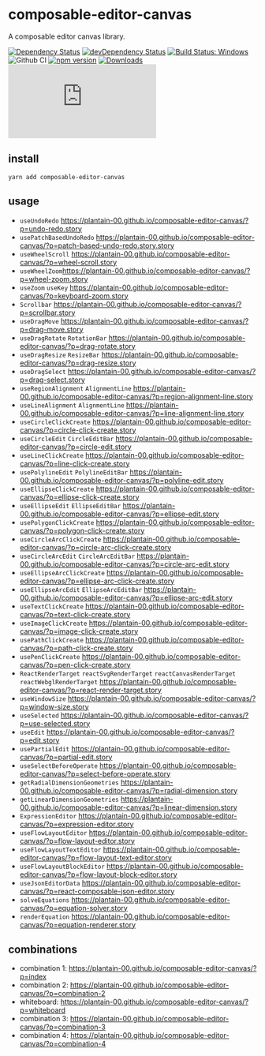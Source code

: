 # composable-editor-canvas

A composable editor canvas library.

[![Dependency Status](https://david-dm.org/plantain-00/composable-editor-canvas.svg)](https://david-dm.org/plantain-00/composable-editor-canvas)
[![devDependency Status](https://david-dm.org/plantain-00/composable-editor-canvas/dev-status.svg)](https://david-dm.org/plantain-00/composable-editor-canvas#info=devDependencies)
[![Build Status: Windows](https://ci.appveyor.com/api/projects/status/github/plantain-00/composable-editor-canvas?branch=master&svg=true)](https://ci.appveyor.com/project/plantain-00/composable-editor-canvas/branch/master)
![Github CI](https://github.com/plantain-00/composable-editor-canvas/workflows/Github%20CI/badge.svg)
[![npm version](https://badge.fury.io/js/composable-editor-canvas.svg)](https://badge.fury.io/js/composable-editor-canvas)
[![Downloads](https://img.shields.io/npm/dm/composable-editor-canvas.svg)](https://www.npmjs.com/package/composable-editor-canvas)
[![type-coverage](https://img.shields.io/badge/dynamic/json.svg?label=type-coverage&prefix=%E2%89%A5&suffix=%&query=$.typeCoverage.atLeast&uri=https%3A%2F%2Fraw.githubusercontent.com%2Fplantain-00%2Fcomposable-editor-canvas%2Fmaster%2Fpackage.json)](https://github.com/plantain-00/composable-editor-canvas)

## install

`yarn add composable-editor-canvas`

## usage

+ `useUndoRedo` <https://plantain-00.github.io/composable-editor-canvas/?p=undo-redo.story>
+ `usePatchBasedUndoRedo` <https://plantain-00.github.io/composable-editor-canvas/?p=patch-based-undo-redo.story.story>
+ `useWheelScroll` <https://plantain-00.github.io/composable-editor-canvas/?p=wheel-scroll.story>
+ `useWheelZoom`<https://plantain-00.github.io/composable-editor-canvas/?p=wheel-zoom.story>
+ `useZoom` `useKey` <https://plantain-00.github.io/composable-editor-canvas/?p=keyboard-zoom.story>
+ `Scrollbar` <https://plantain-00.github.io/composable-editor-canvas/?p=scrollbar.story>
+ `useDragMove` <https://plantain-00.github.io/composable-editor-canvas/?p=drag-move.story>
+ `useDragRotate` `RotationBar` <https://plantain-00.github.io/composable-editor-canvas/?p=drag-rotate.story>
+ `useDragResize` `ResizeBar` <https://plantain-00.github.io/composable-editor-canvas/?p=drag-resize.story>
+ `useDragSelect` <https://plantain-00.github.io/composable-editor-canvas/?p=drag-select.story>
+ `useRegionAlignment` `AlignmentLine` <https://plantain-00.github.io/composable-editor-canvas/?p=region-alignment-line.story>
+ `useLineAlignment` `AlignmentLine` <https://plantain-00.github.io/composable-editor-canvas/?p=line-alignment-line.story>
+ `useCircleClickCreate` <https://plantain-00.github.io/composable-editor-canvas/?p=circle-click-create.story>
+ `useCircleEdit` `CircleEditBar` <https://plantain-00.github.io/composable-editor-canvas/?p=circle-edit.story>
+ `useLineClickCreate` <https://plantain-00.github.io/composable-editor-canvas/?p=line-click-create.story>
+ `usePolylineEdit` `PolylineEditBar` <https://plantain-00.github.io/composable-editor-canvas/?p=polyline-edit.story>
+ `useEllipseClickCreate` <https://plantain-00.github.io/composable-editor-canvas/?p=ellipse-click-create.story>
+ `useEllipseEdit` `EllipseEditBar` <https://plantain-00.github.io/composable-editor-canvas/?p=ellipse-edit.story>
+ `usePolygonClickCreate` <https://plantain-00.github.io/composable-editor-canvas/?p=polygon-click-create.story>
+ `useCircleArcClickCreate` <https://plantain-00.github.io/composable-editor-canvas/?p=circle-arc-click-create.story>
+ `useCircleArcEdit` `CircleArcEditBar` <https://plantain-00.github.io/composable-editor-canvas/?p=circle-arc-edit.story>
+ `useEllipseArcClickCreate` <https://plantain-00.github.io/composable-editor-canvas/?p=ellipse-arc-click-create.story>
+ `useEllipseArcEdit` `EllipseArcEditBar` <https://plantain-00.github.io/composable-editor-canvas/?p=ellipse-arc-edit.story>
+ `useTextClickCreate` <https://plantain-00.github.io/composable-editor-canvas/?p=text-click-create.story>
+ `useImageClickCreate` <https://plantain-00.github.io/composable-editor-canvas/?p=image-click-create.story>
+ `usePathClickCreate` <https://plantain-00.github.io/composable-editor-canvas/?p=path-click-create.story>
+ `usePenClickCreate` <https://plantain-00.github.io/composable-editor-canvas/?p=pen-click-create.story>
+ `ReactRenderTarget` `reactSvgRenderTarget` `reactCanvasRenderTarget` `reactWebglRenderTarget` <https://plantain-00.github.io/composable-editor-canvas/?p=react-render-target.story>
+ `useWindowSize` <https://plantain-00.github.io/composable-editor-canvas/?p=window-size.story>
+ `useSelected` <https://plantain-00.github.io/composable-editor-canvas/?p=use-selected.story>
+ `useEdit` <https://plantain-00.github.io/composable-editor-canvas/?p=edit.story>
+ `usePartialEdit` <https://plantain-00.github.io/composable-editor-canvas/?p=partial-edit.story>
+ `useSelectBeforeOperate` <https://plantain-00.github.io/composable-editor-canvas/?p=select-before-operate.story>
+ `getRadialDimensionGeometries` <https://plantain-00.github.io/composable-editor-canvas/?p=radial-dimension.story>
+ `getLinearDimensionGeometries` <https://plantain-00.github.io/composable-editor-canvas/?p=linear-dimension.story>
+ `ExpressionEditor` <https://plantain-00.github.io/composable-editor-canvas/?p=expression-editor.story>
+ `useFlowLayoutEditor` <https://plantain-00.github.io/composable-editor-canvas/?p=flow-layout-editor.story>
+ `useFlowLayoutTextEditor` <https://plantain-00.github.io/composable-editor-canvas/?p=flow-layout-text-editor.story>
+ `useFlowLayoutBlockEditor` <https://plantain-00.github.io/composable-editor-canvas/?p=flow-layout-block-editor.story>
+ `useJsonEditorData` <https://plantain-00.github.io/composable-editor-canvas/?p=react-composable-json-editor.story>
+ `solveEquations` <https://plantain-00.github.io/composable-editor-canvas/?p=equation-solver.story>
+ `renderEquation` <https://plantain-00.github.io/composable-editor-canvas/?p=equation-renderer.story>

## combinations

+ combination 1: <https://plantain-00.github.io/composable-editor-canvas/?p=index>
+ combination 2: <https://plantain-00.github.io/composable-editor-canvas/?p=combination-2>
+ whiteboard: <https://plantain-00.github.io/composable-editor-canvas/?p=whiteboard>
+ combination 3: <https://plantain-00.github.io/composable-editor-canvas/?p=combination-3>
+ combination 4: <https://plantain-00.github.io/composable-editor-canvas/?p=combination-4>
